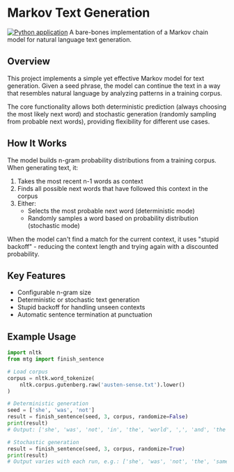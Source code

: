 # Markov Text Generation
[![Python application](https://github.com/U1186204/nlp_markov_text_generation/actions/workflows/python-app.yml/badge.svg)](https://github.com/U1186204/nlp_markov_text_generation/actions/workflows/python-app.yml)
A bare-bones implementation of a Markov chain model for natural language text generation.

## Overview

This project implements a simple yet effective Markov model for text generation. Given a seed phrase, the model can continue the text in a way that resembles natural language by analyzing patterns in a training corpus.

The core functionality allows both deterministic prediction (always choosing the most likely next word) and stochastic generation (randomly sampling from probable next words), providing flexibility for different use cases.

## How It Works

The model builds n-gram probability distributions from a training corpus. When generating text, it:

1. Takes the most recent n-1 words as context
2. Finds all possible next words that have followed this context in the corpus
3. Either:
   - Selects the most probable next word (deterministic mode)
   - Randomly samples a word based on probability distribution (stochastic mode)

When the model can't find a match for the current context, it uses "stupid backoff" - reducing the context length and trying again with a discounted probability.

## Key Features

- Configurable n-gram size
- Deterministic or stochastic text generation
- Stupid backoff for handling unseen contexts
- Automatic sentence termination at punctuation

## Example Usage

```python
import nltk
from mtg import finish_sentence

# Load corpus
corpus = nltk.word_tokenize(
    nltk.corpus.gutenberg.raw('austen-sense.txt').lower()
)

# Deterministic generation
seed = ['she', 'was', 'not']
result = finish_sentence(seed, 3, corpus, randomize=False)
print(result)
# Output: ['she', 'was', 'not', 'in', 'the', 'world', ',', 'and', 'the', 'two']

# Stochastic generation
result = finish_sentence(seed, 3, corpus, randomize=True)
print(result)
# Output varies with each run, e.g.: ['she', 'was', 'not', 'the', 'same', 'as', 'the', 'others', '.']
